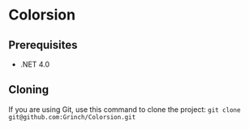 Colorsion
=============

## Prerequisites
* .NET 4.0

## Cloning
If you are using Git, use this command to clone the project: `git clone git@github.com:Grinch/Colorsion.git`
